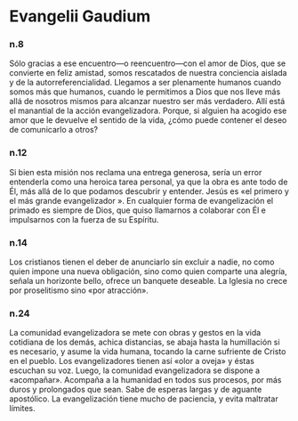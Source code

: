 # Evangelii Gaudium
### n.8
Sólo gracias a ese encuentro—o reencuentro—con el amor de Dios, que se convierte en feliz amistad, somos rescatados de nuestra conciencia aislada y de la autorreferencialidad. Llegamos a ser plenamente humanos cuando somos más que humanos, cuando le permitimos a Dios que nos lleve más allá de nosotros mismos para alcanzar nuestro ser más verdadero. Allí está el manantial de la acción evangelizadora. Porque, si alguien ha acogido ese amor que le devuelve el sentido de la vida, ¿cómo puede contener el deseo de comunicarlo a otros?

### n.12
Si bien esta misión nos reclama una entrega generosa, sería un error entenderla como una heroica tarea personal, ya que la obra es ante todo de Él, más allá de lo que podamos descubrir y entender. Jesús es «el primero y el más grande evangelizador ». En cualquier forma de evangelización el primado es siempre de Dios, que quiso llamarnos a colaborar con Él e impulsarnos con la fuerza de su Espíritu.

### n.14
Los cristianos tienen el deber de anunciarlo sin excluir a nadie, no como quien impone una nueva obligación, sino como quien comparte una alegría, señala un horizonte bello, ofrece un banquete deseable. La Iglesia no crece por proselitismo sino «por atracción».

### n.24
La comunidad evangelizadora se mete con obras y gestos en la vida cotidiana de los demás, achica distancias, se abaja hasta la humillación si es necesario, y asume la vida humana, tocando la carne sufriente de Cristo en el pueblo. Los evangelizadores tienen así «olor a oveja» y éstas escuchan su voz. Luego, la comunidad evangelizadora se dispone a «acompañar». Acompaña a la humanidad en todos sus procesos, por más duros y prolongados que sean. Sabe de esperas largas y de aguante apostólico. La evangelización tiene mucho de paciencia, y evita maltratar límites.
